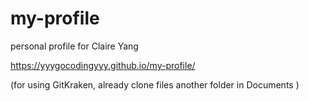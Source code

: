 # my-profile
personal profile for Claire Yang

https://yyygocodingyyy.github.io/my-profile/

(for using GitKraken, already clone files another folder in Documents )

